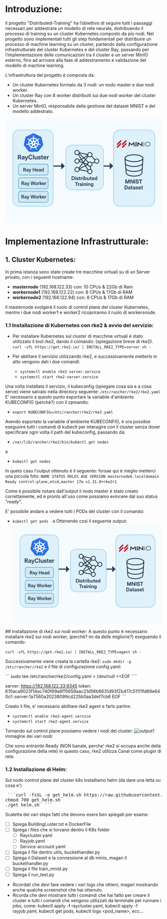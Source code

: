 # Introduzione:
Il progetto "Distributed-Training" ha l’obiettivo di seguire tutti i passaggi necessari per addestrare un modello di rete neurale, distribuendo il processo di training su un cluster Kubernetes composto da più nodi.
Nel progetto sono implementati tutti gli step fondamentali per distribuire un processo di machine learning su un cluster, partendo dalla configurazione infrastrutturale del cluster Kubernetes e del cluster Ray, passando per l’implementazione delle comunicazioni tra il cluster e un server MinIO esterno, fino ad arrivare alla fase di addestramento e validazione del modello di machine learning.

L’infrastruttura del progetto è composta da:
 - Un cluster Kubernetes formato da 3 nodi: un nodo master e due nodi worker.
 - Un cluster Ray con 8 worker distribuiti sui due nodi worker del cluster Kubernetes.
 - Un server MinIO, responsabile della gestione del dataset MNIST e del modello addestrato.

 ![Logo del progetto](./img/img.png) 


 # Implementazione Infrastrutturale: 
 ## 1. Cluster Kubernetes:
 In prima istanza sono state create tre macchine virtuali su di un Server privato, con i seguenti hostname:
 - **masternode** (192.168.122.33) con: 10 CPUs & 22Gb di Ram
 - **workernode1** (192.168.122.22) con: 8 CPUs & 17Gb di RAM
 - **workernode2** (192.168.122.94) con: 8 CPUs & 17Gb di RAM

Il masternode svolgerà il ruolo di control plane del cluster Kubernetes, mentre i due nodi worker1 e worker2 ricopriranno il ruolo di workersnode.

### 1.1 Installazione di Kubernetes con rke2 & avvio del servizio:
- Per installare Kubernetes sul cluster di macchine virtuali è stato utilizzato il tool rke2, dando il comando:  (spiegazione breve di rke2). 
```curl -sfL https://get.rke2.io/ | INSTALL_RKE2_TYPE=server sh -```

- Per abilitare il servizio utilizzando rke2, e successivamente metterlo in atto vengono dati i due comandi: 

    - ```systemctl enable rke2-server.service```
    - ```systemctl start rke2-server.service```

Una volta installato il servizio, il kubeconfig (spiegare cosa sia e a cosa serve) viene salvato nella directory seguente: ```/etc/rancher/rke2/rke2.yaml```
E' necessario a questo punto esportare la variabile d'ambiente KUBECONFIG (perchè?) con il cpmando: 

- ```export KUBECONFIG=/etc/rancher/rke2/rke2.yaml```

Avendo esportato la variabile d'ambiente KUBECONFIG, è ora possibie eseguoire tutti i comandi di kubectl per interagire con il cluster senza dover specificare ogni volta il path del kubeconfig, passando da: 

- ```/var/lib/rancher/rke2/bin/kubectl get nodes```

a 

- ```kubectl get nodes```

In queto caso l'output ottenuto è il seguente: forsae qui è meglio metterci una piccola foto:
 ``` NAME STATUS ROLES AGE VERSION masternode0.localdomain Ready control-plane,etcd,master 17m v1.31.8+rke2r1 ```

Come è possibile notare dall'output il nodo master è stato creato correttamente, ed è pronto all'uso come possiamo evincere dal suo status "ready".

E' possibile andare a vedere tutti i PODs del cluster con il comando: 

- ```kubectl get pods -A```
Ottenendo così il seguente output: 
 ![output1](./img/img.png) 



## Installazione di rke2 sui nodi worker:
A questo punto è necessario installare rke2 sui nodi worker, (perchè? mi da delle migliorie?) eseguendo il comando: 

```curl -sfL https://get.rke2.io/ | INSTALL_RKE2_TYPE=agent sh -```

Successivamente viene creata la cartella rke2: ```sudo mkdir -p /etc/rancher/rke2```
e il file di configurazione config.yaml: 

``` sudo tee /etc/rancher/rke2/config.yaml > /dev/null <<EOF ````

server: https://192.168.122.33:9345
token: K10aca9023f14ec740f69a6f15659aac21d56b8631d93f2b417c51111fd89e640cf::server:1a7560a20238099cd225b0aa3def7cb6
EOF ```


Creato il file, e' necessario abilitare rke2 agent e farlo partire: 

- ``` systemctl enable rke2-agent.service ```
- ``` systemctl start rke2-agent.service ```

Tornando sul control plane possiamo vedere i nodi del cluster: 
 ![output1](./img/)  immagine dei vari nodi:

 Che sono entrambi Ready (NON banale, perche' rke2 si occupa anche della configurazione della rete)
In questo caso, rke2 utilizza Canal come plugin di rete. 


### 1.2 Installazione di Helm:
Sul nodo control plane del cluster k8s installiamo helm (da dare una letta su cosa e')

 <pre lang="markdown"> ```curl -fsSL -o get_helm.sh https://raw.githubusercontent.com/helm/helm/main/scripts/get-helm-3
chmod 700 get_helm.sh
./get_helm.sh  ```</pre>




Scaletta dei vari steps fatti che devono esere ben spiegati per esame:
- [ ] Spiega BuildingLuster.txt e DockerFile
- [ ] Spiega i files che si torvano dentro il K8s folder
    - [ ] Raycluster.yaml
    - [ ] Rayjob.yaml
    - [ ] Service-account.yaml
- [ ] Spiega il file dentro utils, buckethandler.py
- [ ] Spiega il Dataset e la connessione al db minio, magari il buckethandler.py
- [ ] Spiega il file train_mnist.py
- [ ] Spiega il run_test.py

- Ricordati che devi fare vedere i vari logs che ottieni, magari mostrando anche qualche screenshot che hai ottenuto. 
- Ricorda che devi mostrare tutti i comandi che hai fatto per creare il cluster e tutti i comandi che vengono utilizzati da terminale per runnare i jobs, come: kubectl apply -f raycluster.yaml, kubectl apply -f rayjob.yaml, kubectl get pods, kubectl logs <pod_name>, ecc...


